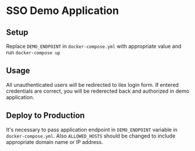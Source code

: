# SSO Demo Application

## Setup
Replace `DEMO_ENDPOINT` in `docker-compose.yml` with appropriate value and run `docker-compose up`

## Usage
All unauthenticated users will be redirected to ilex login form. If entered credentials are correct, you will be rederected back and authorized in demo application.

## Deploy to Production
It's necessary to pass application endpoint in `DEMO_ENDPOINT` variable in `docker-compose.yml`. Also `ALLOWED_HOSTS` should be changed to include appropriate domain name or IP address.